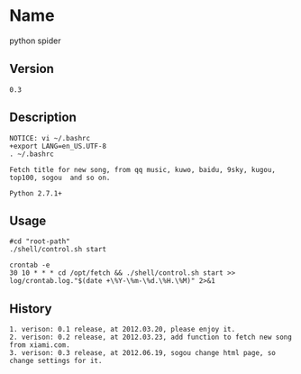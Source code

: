 Name
====
python spider

Version
------
    0.3

Description
----------
    NOTICE: vi ~/.bashrc
    +export LANG=en_US.UTF-8
    . ~/.bashrc

    Fetch title for new song, from qq music, kuwo, baidu, 9sky, kugou, top100, sogou  and so on.

    Python 2.7.1+

Usage
-----
    #cd "root-path"
    ./shell/control.sh start

    crontab -e
    30 10 * * * cd /opt/fetch && ./shell/control.sh start >> log/crontab.log."$(date +\%Y-\%m-\%d.\%H.\%M)" 2>&1

History
------
    1. verison: 0.1 release, at 2012.03.20, please enjoy it.
    2. verison: 0.2 release, at 2012.03.23, add function to fetch new song from xiami.com.
    3. verison: 0.3 release, at 2012.06.19, sogou change html page, so change settings for it.
